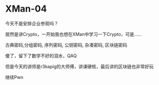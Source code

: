 # XMan-04

今天不是安排企业参观吗？

居然是讲Crypto，一开始我也想在XMan中学习一下Crypto，可是......

古典密码,分组密码, 序列密码, 公钥密码, 杂凑密码, 区块链密码

傻了，留下了数学不好的泪水，QAQ

但是今天的讲师是r3kapig的大师傅，讲课硬核，最后讲的区块链也非常好玩

继续Pwn

